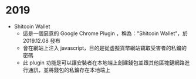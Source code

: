 # 2019
- Shitcoin Wallet
  - 這是一個惡意的 Google Chrome Plugin ，稱為："Shitcoin Wallet"，於 2019.12.08 發布
  - 會在網站上注入 javascript，目的是從虛擬貨幣網站竊取受害者的私鑰的密碼
  - 此 plugin 功能是可以讓安裝者在本地端上創建錢包並跟其他區塊鏈網路進行通訊，並將錢包的私鑰存在本地端上    
